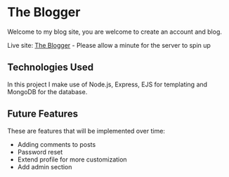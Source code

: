 # The Blogger

Welcome to my blog site, you are welcome to create an account and blog.

Live site: [The Blogger](https://bloggermongodb.onrender.com/) - Please allow a minute for the server to spin up

## Technologies Used

In this project I make use of Node.js, Express, EJS for templating and MongoDB for the database.

## Future Features

These are features that will be implemented over time:

- Adding comments to posts
- Password reset
- Extend profile for more customization
- Add admin section
